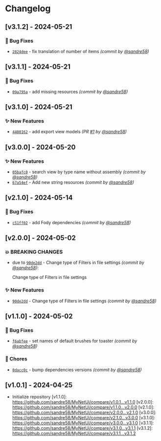 # Changelog

## [v3.1.2] - 2024-05-21
### :bug: Bug Fixes
- [`2824dee`](https://github.com/sandre58/MyNetUi/commit/2824deee99079f9de25abe33298544a6c7a4ab40) - fix translation of number of items *(commit by [@sandre58](https://github.com/sandre58))*


## [v3.1.1] - 2024-05-21
### :bug: Bug Fixes
- [`09a795a`](https://github.com/sandre58/MyNetUi/commit/09a795a8ecafa4e62437830965d8f6b171b2fb3a) - add missing resources *(commit by [@sandre58](https://github.com/sandre58))*


## [v3.1.0] - 2024-05-21
### :sparkles: New Features
- [`4408162`](https://github.com/sandre58/MyNetUi/commit/440816203929c0fc3aa551c1abc254c5dc545f4c) - add export view models *(PR [#1](https://github.com/sandre58/MyNetUi/pull/1) by [@sandre58](https://github.com/sandre58))*


## [v3.0.0] - 2024-05-20
### :sparkles: New Features
- [`05bafc0`](https://github.com/sandre58/MyNetUi/commit/05bafc0d39bf57ff0e9df75496ee9ba8c73c0082) - search view by type name without assembly *(commit by [@sandre58](https://github.com/sandre58))*
- [`67a54ef`](https://github.com/sandre58/MyNetUi/commit/67a54efb9a00eb1aab5202da4815d7baaea551d0) - Add new string resources *(commit by [@sandre58](https://github.com/sandre58))*


## [v2.1.0] - 2024-05-14
### :bug: Bug Fixes
- [`c51ff02`](https://github.com/sandre58/MyNetUi/commit/c51ff02e73ab8fbc6affea5b01dceb81e57d6ea8) - add Fody dependencies *(commit by [@sandre58](https://github.com/sandre58))*


## [v2.0.0] - 2024-05-02
### :boom: BREAKING CHANGES
- due to [`90de2dd`](https://github.com/sandre58/MyNetUi/commit/90de2dd42fffb455ca8413cb187544e0aee9fcce) - Change type of Filters in file settings *(commit by [@sandre58](https://github.com/sandre58))*:

  Change type of Filters in file settings


### :sparkles: New Features
- [`90de2dd`](https://github.com/sandre58/MyNetUi/commit/90de2dd42fffb455ca8413cb187544e0aee9fcce) - Change type of Filters in file settings *(commit by [@sandre58](https://github.com/sandre58))*


## [v1.1.0] - 2024-05-02
### :bug: Bug Fixes
- [`f6abfee`](https://github.com/sandre58/MyNetUi/commit/f6abfee210e69916a5f2055441c7c2722b8de24d) - set names of default brushes for toaster *(commit by [@sandre58](https://github.com/sandre58))*

### :wrench: Chores
- [`0dacc0c`](https://github.com/sandre58/MyNetUi/commit/0dacc0cc220f5e6060eca93f4caac8a19b7702ca) - bump dependencies versions *(commit by [@sandre58](https://github.com/sandre58))*


## [v1.0.1] - 2024-04-25
- Initialize repository
[v1.1.0]: https://github.com/sandre58/MyNetUi/compare/v1.0.1...v1.1.0
[v2.0.0]: https://github.com/sandre58/MyNetUi/compare/v1.1.0...v2.0.0
[v2.1.0]: https://github.com/sandre58/MyNetUi/compare/v2.0.0...v2.1.0
[v3.0.0]: https://github.com/sandre58/MyNetUi/compare/v2.1.0...v3.0.0
[v3.1.0]: https://github.com/sandre58/MyNetUi/compare/v3.0.0...v3.1.0
[v3.1.1]: https://github.com/sandre58/MyNetUi/compare/v3.1.0...v3.1.1
[v3.1.2]: https://github.com/sandre58/MyNetUi/compare/v3.1.1...v3.1.2